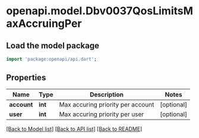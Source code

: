 # openapi.model.Dbv0037QosLimitsMaxAccruingPer

## Load the model package
```dart
import 'package:openapi/api.dart';
```

## Properties
Name | Type | Description | Notes
------------ | ------------- | ------------- | -------------
**account** | **int** | Max accuring priority per account | [optional] 
**user** | **int** | Max accuring priority per user | [optional] 

[[Back to Model list]](../README.md#documentation-for-models) [[Back to API list]](../README.md#documentation-for-api-endpoints) [[Back to README]](../README.md)


